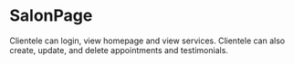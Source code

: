 # SalonPage
Clientele can login, view homepage and view services. Clientele can also create, update, and delete appointments and testimonials.
